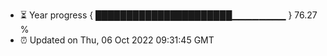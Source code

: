 - ⏳ Year progress { ██████████████████████▁▁▁▁▁▁▁▁ } 76.27 %
- ⏰ Updated on Thu, 06 Oct 2022 09:31:45 GMT

